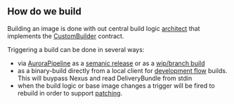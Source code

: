 ## How do we build

Building an image is done with out central build logic [architect](docs#architect) that implements the [CustomBuilder](https://docs.openshift.org/latest/creating_images/custom.html) contract. 

Triggering a build can be done in several ways:
* via [AuroraPipeline](docs#auroraPipeline) as a [semanic release](docs#semantic) or as a [wip/branch build](docs#snapshot-build)
* as a binary-build directly from a local client for [development flow](aurora#development-flow) builds. This will buypass Nexus and read DeliveryBundle from stdin 
* when the build logic or base image changes a trigger will be fired to rebuild in order to support [patching](docs#patching). 
